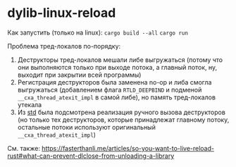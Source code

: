# dylib-linux-reload

Как запустить (только на linux):
`cargo build --all`
`cargo run`

Проблема тред-локалов по-порядку:
1. Деструкторы тред-локалов мешали либе выгружаться (потому что они выполняются только при выходе потока, а главный поток, ну, выходит при закрытии всей программы)
2. Регистрация деструкторов была заменена no-op и либа смогла выгружаться (добавлением флага `RTLD_DEEPBIND` и подменой `__cxa_thread_atexit_impl` в самой либе), но память тред-локалов утекала
3. Из [std](https://github.com/rust-lang/rust/blob/f6e511eec7342f59a25f7c0534f1dbea00d01b14/library/std/src/sys/thread_local/destructors/linux_like.rs#L43) была подсмотрена реализация ручного вызова деструкторов (но только тех деструкторов, которые принадлежат главному потоку, остальные потоки используют оригинальный `__cxa_thread_atexit_impl`)

См. также: https://fasterthanli.me/articles/so-you-want-to-live-reload-rust#what-can-prevent-dlclose-from-unloading-a-library
